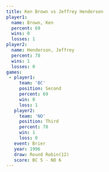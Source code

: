 ```yaml
---
title: Ken Brown vs Jeffrey Henderson
player1:                  
  name: Brown, Ken        
  percent: 69             
  wins: 0                 
  losses: 1               
player2:                  
  name: Henderson, Jeffrey
  percent: 78             
  wins: 1                 
  losses: 0               
games:
 - player1:          
     team: 'BC'      
     position: Second
     percent: 69     
     win: 0          
     loss: 1         
   player2:         
     team: 'NO'     
     position: Third
     percent: 78    
     win: 1         
     loss: 0        
   event: Brier         
   year: 1996           
   draw: Round Robin(12)
   score: BC 5 - NO 6   
---
```

